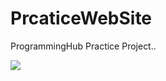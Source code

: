 # PrcaticeWebSite
ProgrammingHub Practice Project..

<img src="https://repository-images.githubusercontent.com/420614860/eca8dd68-329d-4366-be72-06b998eed270">
